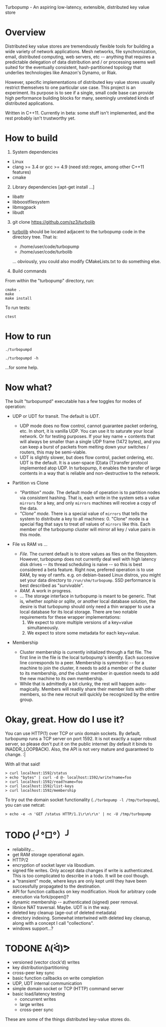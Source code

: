 Turbopump - An aspiring low-latency, extensible, distributed key value store

Overview
===============================================================================
Distributed key value stores are tremendously flexible tools for building a 
wide variety of network applications. Mesh networks, file synchronization, 
email, distributed computing, web servers, etc -- anything that requires a 
predictable delegation of data distribution and / or processing seems well 
suited for the eventually consistent, hash-partitioned topology that underlies 
technologies like Amazon's Dynamo, or Riak.

However, specific implementations of distributed key value stores usually 
restrict themselves to one particular use case. This project is an experiment.
Its purpose is to see if a single, small code base can provide high 
performance building blocks for many, seemingly unrelated kinds of distributed 
applications.

Written in C++11. Currently in beta: some stuff isn't implemented, and the rest
probably isn't trustworthy yet.


How to build
===============================================================================
1. System dependencies

 - Linux
 - clang >= 3.4 or gcc >= 4.9 (need std::regex, among other C++11 features)
 - cmake

2. Library dependencies [apt-get install ...]

 - libattr
 - libboostfilesystem
 - libmsgpack
 - libudt

3. git clone https://github.com/sz3/turbolib

 - [turbolib](https://github.com/sz3/turbolib) should be located adjacent to the
   turbopump code in the directory tree. That is:
    * /home/user/code/turbopump
    * /home/user/code/turbolib

   ... obviously, you could also modify CMakeLists.txt to do something else.

4. Build commands

From within the "turbopump" directory, run:
```
cmake .
make
make install
```

To run tests:
```
ctest
```


How to run
===============================================================================
```
./turbopumpd
```

```
./turbopumpd -h
```
...for some help.


Now what?
===============================================================================
The built "turbopumpd" executable has a few toggles for modes of operation:

* UDP or UDT for transit. The default is _UDT_.
  - UDP mode does no flow control, cannot guarantee packet ordering, etc.
      In short, it is vanilla UDP. You can use it to saturate your local 
      network. Or for testing purposes. If your key name + contents that will 
      always be smaller than a single UDP frame (1472 bytes), and you can keep 
      a burst of packets from melting down your switches / routers, this may
      be semi-viable.
  - UDT is slightly slower, but does flow control, packet ordering, etc.
      UDT is the default. It is a user-space (D)ata (T)ransfer protocol
      implemented atop UDP. In turbopump, it enables the transfer of large
      contents in a way that is reliable and non-destructive to the network.

* Partition vs Clone
  - _"Partition" mode._
    The default mode of operation is to partition nodes via consistent hashing.
    That is, each write in the system sets a value `mirrors` for a key, and
    only `mirrors` machines will receive a copy of the data.
  - _"Clone" mode._
    There is a special value of `mirrors` that tells the system to distribute
    a key to all machines: 0. "Clone" mode is a special flag that says to treat
    *all* values of `mirrors` like this. Each member of the turbopump cluster
    will mirror all key / value pairs in this mode.

* File vs RAM vs ...
  - _File._
    The current default is to store values as files on the filesystem.
    However, turbopump does not currently deal well with high latency disk
    drives -- its thread scheduling is naive -- so this is best considered a
    beta feature. Right now, prefered operation is to use RAM, by way of ramfs.
    e.g. on debian-based Linux distros, you might set your data directory to
    `/run/shm/turbopump`. SSD performance is best described as "survivable".
  - _RAM._
    A work in progress.
  - ...
    The storage interface in turbopump is meant to be generic. That is, whether
    *sophia* or *sqlite*, or another local database solution, the desire is
    that turbopump should only need a thin wrapper to use a local database for
    its local storage.
    There are two notable requirements for these wrapper implementations:
      1. We expect to store multiple versions of a key+value simultaneously.
      2. We expect to store some metadata for each key+value.

* Membership
  - Cluster membership is currently initialized through a flat file. The first
    line in the file is the local turbopump's identity. Each successive line
    corresponds to a peer. Membership is symmetric -- for a machine to join the
    cluster, it needs to add a member of the cluster to its membership, *and*
    the cluster member in question needs to add the new machine to its own
    membership.
  - While that is admittedly a bit clunky, the rest will happen auto-magically.
    Members will readily share their member lists with other members, so the new
    recruit will quickly be recognized by the entire group.
 

Okay, great. How do I use it?
===============================================================================
You can use HTTP(1) over TCP or unix domain sockets. By default, turbopump runs
a TCP server on port 1592. It is not exactly a super robust server, so please
don't put it on the public internet (by default it binds to INADDR_LOOPBACK).
Also, the API is not very mature and guaranteed to change. :|

With all that said!
```
> curl localhost:1592/status
> echo "bytes" | curl -d @- localhost:1592/write?name=foo
> curl localhost:1592/read?name=foo
> curl localhost:1592/list-keys
> curl localhost:1592/membership
```

To try out the domain socket functionality (`./turbopump -l /tmp/turbopump`),
you can use netcat:
```
> echo -e -n 'GET /status HTTP/1.1\r\n\r\n' | nc -U /tmp/turbopump
```

TODO (╯°□°）╯
===============================================================================
* reliability...
* get RAM storage operational again.
* HTTP/2
* encryption of socket layer via libsodium.
* signed file writes. Only accept data changes if write is authenticated.
  This is too complicated to describe in a todo. It will be cool though.
* a "transient" mode, where keys are only kept until they have been
  successfully propagated to the destination.
* API for function callbacks on key modification. Hook for arbitrary code
  execution via fork/popen()?
* dynamic membership -- authenticated (signed) peer removal.
* libnice NAT traversal. Maybe. UDT is in the way.
* deleted key cleanup (age-out of deleted metadata)
* directory indexing. Somewhat intertwined with deleted key cleanup, along with
  a concept I call "collections".
* windows support...?


TODONE ᕕ(ᐛ)ᕗ
===============================================================================
* versioned (vector clock'd) writes
* key distribution/partitioning
* cross-peer key sync
* basic function callbacks on write completion
* UDP, UDT internal communication
* simple domain socket or TCP (HTTP) command server
* basic load/latency testing
	* concurrent writes
	* large writes
	* cross-peer sync


These are some of the things distributed key-value stores do.

